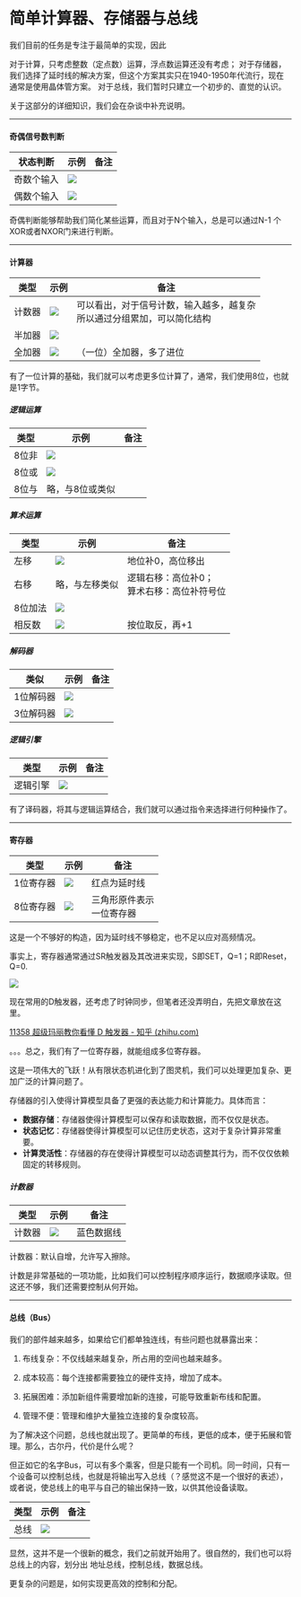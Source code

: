 # 简单计算器、存储器与总线

我们目前的任务是专注于最简单的实现，因此

对于计算，只考虑整数（定点数）运算，浮点数运算还没有考虑；
对于存储器，我们选择了延时线的解决方案，但这个方案其实只在1940-1950年代流行，现在通常是使用晶体管方案。
对于总线，我们暂时只建立一个初步的、直觉的认识。

关于这部分的详细知识，我们会在杂谈中补充说明。

---

#### 奇偶信号数判断

| 状态判断  | 示例                                            | 备注  |
| ----- | --------------------------------------------- | --- |
| 奇数个输入 | ![](img_al_mem/odd.png)  |     |
| 偶数个输入 | ![](img_al_mem/even.png) |     |

奇偶判断能够帮助我们简化某些运算，而且对于N个输入，总是可以通过N-1 个XOR或者NXOR门来进行判断。

---

#### 计算器

| 类型  | 示例                                                | 备注                                       |
| --- | ------------------------------------------------- | ---------------------------------------- |
| 计数器 | ![](img_al_mem/count.png)    | 可以看出，对于信号计数，输入越多，越复杂<br/>所以通过分组累加，可以简化结构 |
| 半加器 | ![](img_al_mem/half_add.png) |                                          |
| 全加器 | ![](img_al_mem/full_add.png) | （一位）全加器，多了进位                             |

有了一位计算的基础，我们就可以考虑更多位计算了，通常，我们使用8位，也就是1字节。

##### 逻辑运算

| 类型  | 示例                                            | 备注  |
| --- | --------------------------------------------- | --- |
| 8位非 | ![](img_al_mem/8not.png) |     |
| 8位或 | ![](img_al_mem/8or.png)  |     |
| 8位与 | 略，与8位或类似                                      |     |

##### 算术运算

| 类型   | 示例                                            | 备注                         |
| ---- | --------------------------------------------- | -------------------------- |
| 左移   | ![](img_al_mem/x2.png)   | 地位补0，高位移出                  |
| 右移   | 略，与左移类似                                       | 逻辑右移：高位补0；<br/>算术右移：高位补符号位 |
| 8位加法 | ![](img_al_mem/8add.png) |                            |
| 相反数  | ![](img_al_mem/oppo.png) | 按位取反，再+1                   |

##### 解码器

| 类似    | 示例                                               | 备注  |
| ----- | ------------------------------------------------ | --- |
| 1位解码器 | ![](img_al_mem/1decode.png) |     |
| 3位解码器 | ![](img_al_mem/8decode.png) |     |

##### 逻辑引擎

| 类型   | 示例                                                      | 备注  |
| ---- | ------------------------------------------------------- | --- |
| 逻辑引擎 | ![](img_al_mem/logical_engine.png) |     |

有了译码器，将其与逻辑运算结合，我们就可以通过指令来选择进行何种操作了。

---

#### 寄存器

| 类型    | 示例                                             | 备注                |
| ----- | ---------------------------------------------- | ----------------- |
| 1位寄存器 | ![](img_al_mem/1save.png) | 红点为延时线            |
| 8位寄存器 | ![](img_al_mem/8save.png) | 三角形原件表示<br/>一位寄存器 |

这是一个不够好的构造，因为延时线不够稳定，也不足以应对高频情况。

事实上，寄存器通常通过SR触发器及其改进来实现，S即SET，Q=1；R即Reset，Q=0.

![](img_al_mem/sr.png)

现在常用的D触发器，还考虑了时钟同步，但笔者还没弄明白，先把文章放在这里。

[11358 超级玛丽教你看懂 D 触发器 - 知乎 (zhihu.com)](https://zhuanlan.zhihu.com/p/67511756)

。。。总之，我们有了一位寄存器，就能组成多位寄存器。

这是一项伟大的飞跃！从有限状态机进化到了图灵机，我们可以处理更加复杂、更加广泛的计算问题了。

存储器的引入使得计算模型具备了更强的表达能力和计算能力。具体而言：

- **数据存储**：存储器使得计算模型可以保存和读取数据，而不仅仅是状态。
- **状态记忆**：存储器使得计算模型可以记住历史状态，这对于复杂计算非常重要。
- **计算灵活性**：存储器的存在使得计算模型可以动态调整其行为，而不仅仅依赖固定的转移规则。

##### 计数器

| 类型  | 示例                                          | 备注    |
| --- | ------------------------------------------- | ----- |
| 计数器 | ![](img_al_mem/pc.png) | 蓝色数据线 |

计数器：默认自增，允许写入擦除。

计数是非常基础的一项功能，比如我们可以控制程序顺序运行，数据顺序读取。但这还不够，我们还需要控制从何开始。

---

#### 总线（Bus）

我们的部件越来越多，如果给它们都单独连线，有些问题也就暴露出来：

1. 布线复杂：不仅线越来越复杂，所占用的空间也越来越多。

2. 成本较高：每个连接都需要独立的硬件支持，增加了成本。

3. 拓展困难：添加新组件需要增加新的连接，可能导致重新布线和配置。

4. 管理不便：管理和维护大量独立连接的复杂度较高。

为了解决这个问题，总线也就出现了。更简单的布线，更低的成本，便于拓展和管理。那么，古尔丹，代价是什么呢？

但正如它的名字Bus，可以有多个乘客，但是只能有一个司机。同一时间，只有一个设备可以控制总线，也就是将输出写入总线（？感觉这不是一个很好的表述），或者说，使总线上的电平与自己的输出保持一致，以供其他设备读取。

| 类型  | 示例                                           | 备注  |
| --- | -------------------------------------------- | --- |
| 总线  | ![](img_al_mem/bus.png) |     |

显然，这并不是一个很新的概念，我们之前就开始用了。很自然的，我们也可以将总线上的内容，划分出 地址总线，控制总线，数据总线。

更复杂的问题是，如何实现更高效的控制和分配。

